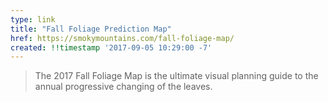 ```yaml
---
type: link
title: "Fall Foliage Prediction Map"
href: https://smokymountains.com/fall-foliage-map/
created: !!timestamp '2017-09-05 10:29:00 -7'
---
```

> The 2017 Fall Foliage Map is the ultimate visual planning guide to the annual progressive changing of the leaves.
